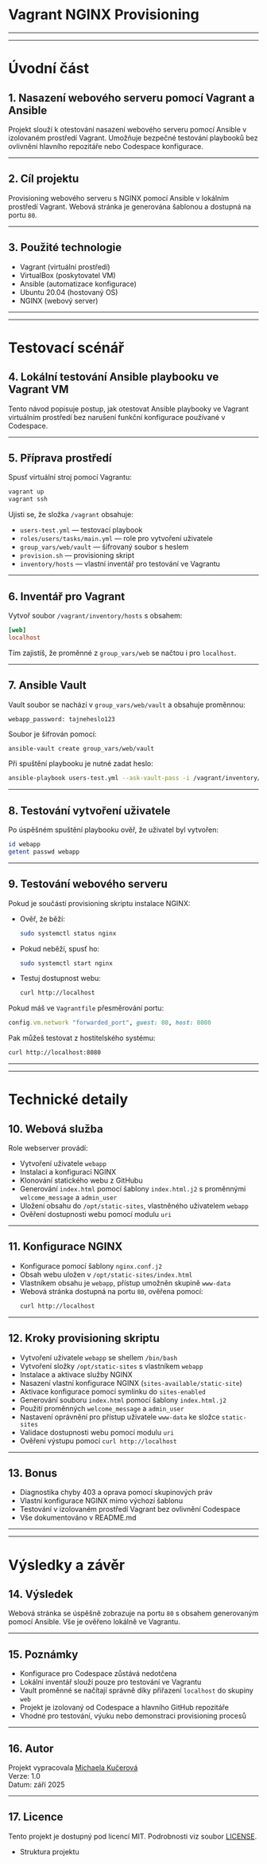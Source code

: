# Vagrant NGINX Provisioning

---
---
# Úvodní část
## 1. Nasazení webového serveru pomocí Vagrant a Ansible
Projekt slouží k otestování nasazení webového serveru pomocí Ansible v izolovaném prostředí Vagrant. Umožňuje bezpečné testování playbooků bez ovlivnění hlavního repozitáře nebo Codespace konfigurace.

---
## 2. Cíl projektu
Provisioning webového serveru s NGINX pomocí Ansible v lokálním prostředí Vagrant. Webová stránka je generována šablonou a dostupná na portu `80`.

---
## 3. Použité technologie
- Vagrant (virtuální prostředí)
- VirtualBox (poskytovatel VM)
- Ansible (automatizace konfigurace)
- Ubuntu 20.04 (hostovaný OS)
- NGINX (webový server)

---
---
# Testovací scénář
## 4. Lokální testování Ansible playbooku ve Vagrant VM
Tento návod popisuje postup, jak otestovat Ansible playbooky ve Vagrant virtuálním prostředí bez narušení funkční konfigurace používané v Codespace.

---
## 5. Příprava prostředí
Spusť virtuální stroj pomocí Vagrantu:
  ```bash
  vagrant up
  vagrant ssh
  ```
Ujisti se, že složka `/vagrant` obsahuje:
  - `users-test.yml` — testovací playbook
  - `roles/users/tasks/main.yml` — role pro vytvoření uživatele
  - `group_vars/web/vault` — šifrovaný soubor s heslem
  - `provision.sh` — provisioning skript
  - `inventory/hosts` — vlastní inventář pro testování ve Vagrantu

---
## 6. Inventář pro Vagrant
Vytvoř soubor `/vagrant/inventory/hosts` s obsahem:
  ```ini
  [web]
  localhost
  ```
Tím zajistíš, že proměnné z `group_vars/web` se načtou i pro `localhost`.

---
## 7. Ansible Vault
Vault soubor se nachází v `group_vars/web/vault` a obsahuje proměnnou:
  ```yaml:
  webapp_password: tajneheslo123
  ```
Soubor je šifrován pomocí:
  ```bash
  ansible-vault create group_vars/web/vault
  ```
Při spuštění playbooku je nutné zadat heslo:
  ```bash
  ansible-playbook users-test.yml --ask-vault-pass -i /vagrant/inventory/hosts
  ```

---
## 8. Testování vytvoření uživatele
Po úspěšném spuštění playbooku ověř, že uživatel byl vytvořen:
  ```bash
  id webapp
  getent passwd webapp
  ```

---
## 9. Testování webového serveru
Pokud je součástí provisioning skriptu instalace NGINX:
- Ověř, že běží:
  ```bash
  sudo systemctl status nginx
  ```
- Pokud neběží, spusť ho:
  ```bash
  sudo systemctl start nginx
  ```
- Testuj dostupnost webu:
  ```bash
  curl http://localhost
  ```
Pokud máš ve `Vagrantfile` přesměrování portu:
  ```ruby
  config.vm.network "forwarded_port", guest: 80, host: 8080
  ```
Pak můžeš testovat z hostitelského systému:
  ```bash
  curl http://localhost:8080
  ```

---
---
# Technické detaily
## 10. Webová služba
Role webserver provádí:
- Vytvoření uživatele `webapp`
- Instalaci a konfiguraci NGINX
- Klonování statického webu z GitHubu
- Generování `index.html` pomocí šablony `index.html.j2` s proměnnými `welcome_message` a `admin_user`
- Uložení obsahu do `/opt/static-sites`, vlastněného uživatelem `webapp`
- Ověření dostupnosti webu pomocí modulu `uri`

---
## 11. Konfigurace NGINX
- Konfigurace pomocí šablony `nginx.conf.j2`
- Obsah webu uložen v `/opt/static-sites/index.html`
- Vlastníkem obsahu je `webapp`, přístup umožněn skupině `www-data`
- Webová stránka dostupná na portu `80`, ověřena pomocí:
  ```bash
  curl http://localhost
  ```

---
## 12. Kroky provisioning skriptu
- Vytvoření uživatele `webapp` se shellem `/bin/bash`
- Vytvoření složky `/opt/static-sites` s vlastníkem `webapp`
- Instalace a aktivace služby NGINX
- Nasazení vlastní konfigurace NGINX (`sites-available/static-site`)
- Aktivace konfigurace pomocí symlinku do `sites-enabled`
- Generování souboru `index.html` pomocí šablony `index.html.j2`
- Použití proměnných `welcome_message` a `admin_user`
- Nastavení oprávnění pro přístup uživatele `www-data` ke složce `static-sites`
- Validace dostupnosti webu pomocí modulu `uri`
- Ověření výstupu pomocí `curl http://localhost`

---
## 13. Bonus
- Diagnostika chyby 403 a oprava pomocí skupinových práv
- Vlastní konfigurace NGINX mimo výchozí šablonu
- Testování v izolovaném prostředí Vagrant bez ovlivnění Codespace
- Vše dokumentováno v README.md

---
---
# Výsledky a závěr
## 14. Výsledek
Webová stránka se úspěšně zobrazuje na portu `80` s obsahem generovaným pomocí Ansible. Vše je ověřeno lokálně ve Vagrantu.

---
## 15. Poznámky
- Konfigurace pro Codespace zůstává nedotčena
- Lokální inventář slouží pouze pro testování ve Vagrantu
- Vault proměnné se načítají správně díky přiřazení `localhost` do skupiny `web`
- Projekt je izolovaný od Codespace a hlavního GitHub repozitáře
- Vhodné pro testování, výuku nebo demonstraci provisioning procesů

---
## 16. Autor
Projekt vypracovala [Michaela Kučerová](https://github.com/Miska296)  
Verze: 1.0  
Datum: září 2025

---
## 17. Licence
Tento projekt je dostupný pod licencí MIT. Podrobnosti viz soubor [LICENSE](LICENSE).

- Struktura projektu